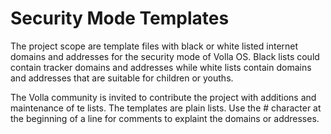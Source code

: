 # Security Mode Templates

The project scope are template files with black or white listed internet domains and addresses for the security mode of Volla OS. Black lists could contain 
tracker domains and addresses while white lists contain domains and addresses that are suitable for children or youths. 

The Volla community is invited to contribute the project with additions and maintenance of te lists. The templates are plain lists. Use the # character at the beginning of a line for comments to explaint the domains or addresses.
